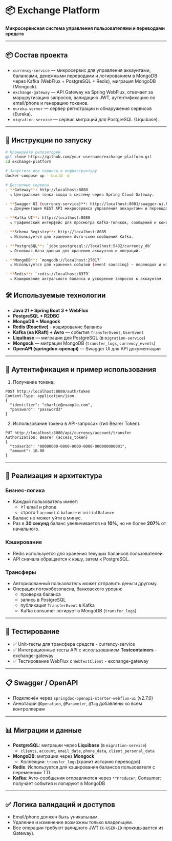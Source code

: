 # 📦 Exchange Platform

**Микросервисная система управления пользователями и переводами средств**

---

## 📦 Состав проекта

- `currency-service` — микросервис для управления аккаунтами, балансами, денежными переводами и логированием в MongoDB через Kafka (WebFlux + PostgreSQL + Redis), миграция MongoDB (Mongock).
- `exchange-gateway` —  API Gateway на Spring WebFlux, отвечает за маршрутизацию запросов, валидацию JWT, аутентификацию по email/phone и генерацию токенов.
- `eureka-server` — сервер регистрации и обнаружения сервисов (Eureka).
- `migration-service` — сервис миграций для PostgreSQL (Liquibase).

---

## 🚀 Инструкции по запуску

```bash
# Клонируйте репозиторий
git clone https://github.com/your-username/exchange-platform.git
cd exchange-platform

# Запустите все сервисы и инфраструктуру
docker-compose up --build -d

# Доступные сервисы
- **Gateway**: http://localhost:8080  
  ⤷ Центральная точка входа в систему через Spring Cloud Gateway.  

- **Swagger UI (currency-service)**: http://localhost:8081/swagger-ui.html  
  ⤷ Документация REST API микросервиса управления аккаунтами и переводами.  

- **Kafka UI**: http://localhost:8088  
  ⤷ Графический интерфейс для просмотра Kafka-топиков, сообщений и консюмер-групп.  

- **Schema Registry**: http://localhost:8085  
  ⤷ Используется для хранения Avro-схем сообщений Kafka.  

- **PostgreSQL**: `jdbc:postgresql://localhost:5432/currency_db`  
  ⤷ Основная база данных для хранения аккаунтов и операций.  

- **MongoDB**: `mongodb://localhost:27017`  
  ⤷ Используется для хранения событий (event sourcing) — переводов и изменений баланса.  

- **Redis**: `redis://localhost:6379`  
  ⤷ Кэширование актуального баланса и ускорение запросов к аккаунтам.  
```
## 🛠 Используемые технологии

- **Java 21 + Spring Boot 3 + WebFlux**
- **PostgreSQL + R2DBC**
- **MongoDB + Mongock**
- **Redis (Reactive)** - кэширование баланса
- **Kafka (на KRaft) + Avro** — события `TransferEvent`, `UserEvent`
- **Liquibase** — миграции для PostgreSQL (в `migration-service`)
- **Mongock** — миграции MongoDB (`transfer_logs`, `currency_events`)
- **OpenAPI (springdoc-openapi)** — Swagger UI для API документации
---

## 🔐 Аутентификация и пример использования

1. Получение токена:

```
POST http://localhost:8080/auth/token
Content-Type: application/json
{
  "identifier": "charlie@example.com",
  "password": "password3"
}
```

2. Использование токена в API-запросах (тип Bearer Token):

```
PUT http://localhost:8080/api/currency/account/transfer
Authorization: Bearer {access_token}
{
  "toUserId": "00000000-0000-0000-0000-000000000001",
  "amount": 10.00
}
```

---

## 🧠 Реализация и архитектура

### Бизнес-логика

- Каждый пользователь имеет:
  - ≥1 email и phone
  - строго 1 `account` с `balance` и `initialBalance`
- Баланс не может уйти в минус.
- Раз в **30 секунд** баланс увеличивается на **10%**, но не более **207%** от начального.

### Кэширование

- Redis используется для хранения текущих балансов пользователей.
- API сначала обращается к кэшу, затем к PostgreSQL.

### Трансферы

- Авторизованный пользователь может отправить деньги другому.
- Операция потокобезопасна, банковского уровня:
  - проверка баланса
  - запись в PostgreSQL
  - публикация `TransferEvent` в Kafka
  - Kafka consumer логирует в MongoDB (`transfer_logs`)

---

## 🧪 Тестирование

- ✅ Unit-тесты для трансфера средств - currency-service
- ✅ Интеграционные тесты API с использованием **Testcontainers** - exchange-gateway
- ✅ Тестирование WebFlux с `WebTestClient` - exchange-gateway

---

## 📋 Swagger / OpenAPI

- Подключён через `springdoc-openapi-starter-webflux-ui` (v2.7.0)
- Аннотации `@Operation`, `@Parameter`, `@Tag` добавлены ко всем контроллерам

---

## 📊 Миграции и данные

- **PostgreSQL**: миграции через **Liquibase** (в `migration-service`)
  - `clients`, `account`, `email_data`, `phone_data`, `client_personal_data`
- **MongoDB**: миграции через **Mongock**
  - Коллекции: `transfer_logs`(хранит историю переводов)
- **Redis**: Используется для кэширования балансов пользователя с переменным TTL
- **Kafka**: Avro-сообщения отправляются через `**Producer`, Consumer: получает события и логируют в MongoDB

---

## ✅ Логика валидаций и доступов

- Email/phone должен быть уникальным.
- Удаление и изменение возможны только владельцем.
- Все операции требуют валидного JWT (`X-USER-ID` прокидывается из Gateway).
